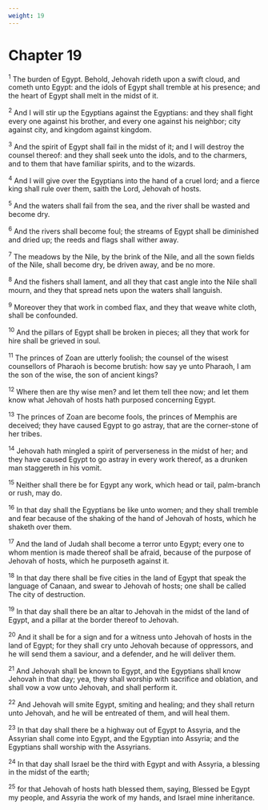 ```yaml
---
weight: 19
---
```


# Chapter 19

<sup>1</sup> The burden of Egypt. Behold, Jehovah rideth upon a swift cloud, and cometh unto Egypt: and the idols of Egypt shall tremble at his presence; and the heart of Egypt shall melt in the midst of it. 

<sup>2</sup> And I will stir up the Egyptians against the Egyptians: and they shall fight every one against his brother, and every one against his neighbor; city against city, and kingdom against kingdom. 

<sup>3</sup> And the spirit of Egypt shall fail in the midst of it; and I will destroy the counsel thereof: and they shall seek unto the idols, and to the charmers, and to them that have familiar spirits, and to the wizards. 

<sup>4</sup> And I will give over the Egyptians into the hand of a cruel lord; and a fierce king shall rule over them, saith the Lord, Jehovah of hosts. 

<sup>5</sup> And the waters shall fail from the sea, and the river shall be wasted and become dry. 

<sup>6</sup> And the rivers shall become foul; the streams of Egypt shall be diminished and dried up; the reeds and flags shall wither away. 

<sup>7</sup> The meadows by the Nile, by the brink of the Nile, and all the sown fields of the Nile, shall become dry, be driven away, and be no more. 

<sup>8</sup> And the fishers shall lament, and all they that cast angle into the Nile shall mourn, and they that spread nets upon the waters shall languish. 

<sup>9</sup> Moreover they that work in combed flax, and they that weave white cloth, shall be confounded. 

<sup>10</sup> And the pillars of Egypt shall be broken in pieces; all they that work for hire shall be grieved in soul. 

<sup>11</sup> The princes of Zoan are utterly foolish; the counsel of the wisest counsellors of Pharaoh is become brutish: how say ye unto Pharaoh, I am the son of the wise, the son of ancient kings? 

<sup>12</sup> Where then are thy wise men? and let them tell thee now; and let them know what Jehovah of hosts hath purposed concerning Egypt. 

<sup>13</sup> The princes of Zoan are become fools, the princes of Memphis are deceived; they have caused Egypt to go astray, that are the corner-stone of her tribes. 

<sup>14</sup> Jehovah hath mingled a spirit of perverseness in the midst of her; and they have caused Egypt to go astray in every work thereof, as a drunken man staggereth in his vomit. 

<sup>15</sup> Neither shall there be for Egypt any work, which head or tail, palm-branch or rush, may do. 

<sup>16</sup> In that day shall the Egyptians be like unto women; and they shall tremble and fear because of the shaking of the hand of Jehovah of hosts, which he shaketh over them. 

<sup>17</sup> And the land of Judah shall become a terror unto Egypt; every one to whom mention is made thereof shall be afraid, because of the purpose of Jehovah of hosts, which he purposeth against it. 

<sup>18</sup> In that day there shall be five cities in the land of Egypt that speak the language of Canaan, and swear to Jehovah of hosts; one shall be called The city of destruction. 

<sup>19</sup> In that day shall there be an altar to Jehovah in the midst of the land of Egypt, and a pillar at the border thereof to Jehovah. 

<sup>20</sup> And it shall be for a sign and for a witness unto Jehovah of hosts in the land of Egypt; for they shall cry unto Jehovah because of oppressors, and he will send them a saviour, and a defender, and he will deliver them. 

<sup>21</sup> And Jehovah shall be known to Egypt, and the Egyptians shall know Jehovah in that day; yea, they shall worship with sacrifice and oblation, and shall vow a vow unto Jehovah, and shall perform it. 

<sup>22</sup> And Jehovah will smite Egypt, smiting and healing; and they shall return unto Jehovah, and he will be entreated of them, and will heal them. 

<sup>23</sup> In that day shall there be a highway out of Egypt to Assyria, and the Assyrian shall come into Egypt, and the Egyptian into Assyria; and the Egyptians shall worship with the Assyrians. 

<sup>24</sup> In that day shall Israel be the third with Egypt and with Assyria, a blessing in the midst of the earth; 

<sup>25</sup> for that Jehovah of hosts hath blessed them, saying, Blessed be Egypt my people, and Assyria the work of my hands, and Israel mine inheritance. 


